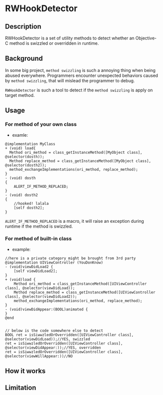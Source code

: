 # RWHookDetector
## Description
RWHookDetector is a set of utility methods to detect whether an Objective-C method is swizzled or overridden in runtime. 

## Background
In some big project, `method swizzling` is such a annoying thing when being abused everywhere. Programmers encounter unexpected behaviors caused by `method swizzling`, that will mislead the programmer to debug.

`RWHookDetector` is such a tool to detect if the `method swizzling` is apply on target method.

## Usage 
### For method of your own class
- examle:
```objc
@implementation MyClass
+ (void) load{
  Method ori_method = class_getInstanceMethod([MyObject class], @selector(dosth));
  Method replace_method = class_getInstanceMethod([MyObject class], @selector(dosth2));
  method_exchangeImplementations(ori_method, replace_method);
}
- (void) dosth
{
    ALERT_IF_METHOD_REPLACED;
}
- (void) dosth2
{
    //hooked! lalala
    [self dosth2];
}
```

`ALERT_IF_METHOD_REPLACED` is a macro, it will raise an exception during runtime if the method is swizzled.

### For method of built-in class
- example:
```objc
//here is a private category might be brought from 3rd party 
@implementation UIViewController (YouDonKnow)
- (void)viewDidLoad2 {
    [self viewDidLoad2];
}
+ (void)load {
    Method ori_method = class_getInstanceMethod([UIViewController class], @selector(viewDidLoad));
    Method replace_method = class_getInstanceMethod([UIViewController class], @selector(viewDidLoad2));
    method_exchangeImplementations(ori_method, replace_method);
}
- (void)viewDidAppear:(BOOL)animated {
}
@end


// below is the code somewhere else to detect
BOOL ret = isSiwwzledOrOverridden([UIViewController class], @selector(viewDidLoad));//YES, swizzled
ret = isSiwwzledOrOverridden([UIViewController class], @selector(viewDidAppear:));//YES, overridden
ret = isSiwwzledOrOverridden([UIViewController class], @selector(viewWillAppear:))//NO
```

## How it works

## Limitation


